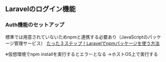 ## Laravelのログイン機能
### Auth機能のセットアップ
標準では用意されていないためnpmと連携する必要あり（JavaScriptのパッケージ管理サービス）
[たった３ステップ！Laravelでnpmパッケージを使う方法](https://blog.capilano-fw.com/?p=2555)

※仮想環境でnpm installを実行するとエラーとなる
→ホストOS上で実行する
